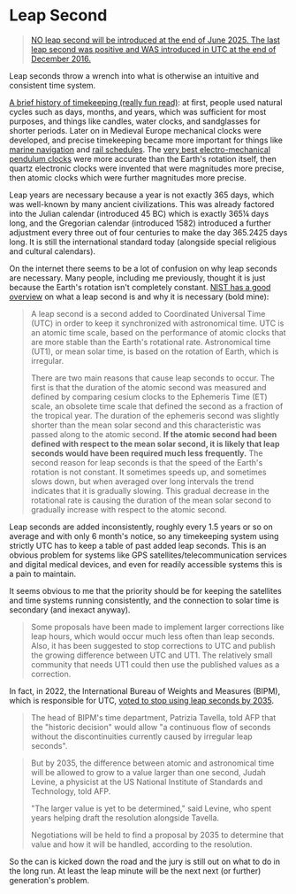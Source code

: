 # Leap Second

> [NO leap second will be introduced at the end of June 2025. The last leap second was positive and WAS introduced in UTC at the end of December 2016.](https://web.archive.org/web/20250325193053/https://maia.usno.navy.mil/products/leap-second)

Leap seconds throw a wrench into what is otherwise an intuitive and consistent time system.

[A brief history of timekeeping (really fun read)](https://en.wikipedia.org/wiki/History_of_timekeeping_devices): at first, people used natural cycles such as days, months, and years, which was sufficient for most purposes, and things like candles, water clocks, and sandglasses for shorter periods. Later on in Medieval Europe mechanical clocks were developed, and precise timekeeping became more important for things like [marine navigation](https://en.wikipedia.org/wiki/Marine_chronometer) and [rail schedules](https://en.wikipedia.org/wiki/Railway_time). The [very best electro-mechanical pendulum clocks](https://en.wikipedia.org/wiki/Shortt%E2%80%93Synchronome_clock) were more accurate than the Earth's rotation itself, then quartz electronic clocks were invented that were magnitudes more precise, then atomic clocks which were further magnitudes more precise.

Leap years are necessary because a year is not exactly 365 days, which was well-known by many ancient civilizations. This was already factored into the Julian calendar (introduced 45 BC) which is exactly 365¼ days long, and the Gregorian calendar (introduced 1582) introduced a further adjustment every three out of four centuries to make the day 365.2425 days long. It is still the international standard today (alongside special religious and cultural calendars).

On the internet there seems to be a lot of confusion on why leap seconds are necessary. Many people, including me previously, thought it is just because the Earth's rotation isn't completely constant. [NIST has a good overview](https://www.nist.gov/pml/time-and-frequency-division/leap-seconds-faqs) on what a leap second is and why it is necessary (bold mine): 

> A leap second is a second added to Coordinated Universal Time (UTC) in order to keep it synchronized with astronomical time. UTC is an atomic time scale, based on the performance of atomic clocks that are more stable than the Earth's rotational rate. Astronomical time (UT1), or mean solar time, is based on the rotation of Earth, which is irregular.
>
> There are two main reasons that cause leap seconds to occur. The first is that the duration of the atomic second was measured and defined by comparing cesium clocks to the Ephemeris Time (ET) scale, an obsolete time scale that defined the second as a fraction of the tropical year. The duration of the ephemeris second was slightly shorter than the mean solar second and this characteristic was passed along to the atomic second. **If the atomic second had been defined with respect to the mean solar second, it is likely that leap seconds would have been required much less frequently.** The second reason for leap seconds is that the speed of the Earth's rotation is not constant. It sometimes speeds up, and sometimes slows down, but when averaged over long intervals the trend indicates that it is gradually slowing. This gradual decrease in the rotational rate is causing the duration of the mean solar second to gradually increase with respect to the atomic second.

Leap seconds are added inconsistently, roughly every 1.5 years or so on average and with only 6 month's notice, so any timekeeping system using strictly UTC has to keep a table of past added leap seconds. This is an obvious problem for systems like GPS satellites/telecommunication services and digital medical devices, and even for readily accessible systems this is a pain to maintain.

It seems obvious to me that the priority should be for keeping the satellites and time systems running consistently, and the connection to solar time is secondary (and inexact anyway). 

> Some proposals have been made to implement larger corrections like leap hours, which would occur much less often than leap seconds. Also, it has been suggested to stop corrections to UTC and publish the growing difference between UTC and UT1. The relatively small community that needs UT1 could then use the published values as a correction.

In fact, in 2022, the International Bureau of Weights and Measures (BIPM), which is responsible for UTC, [voted to stop using leap seconds by 2035](https://phys.org/news/2022-11-global-timekeepers-vote-scrap.html). 

> The head of BIPM's time department, Patrizia Tavella, told AFP that the "historic decision" would allow "a continuous flow of seconds without the discontinuities currently caused by irregular leap seconds".

> But by 2035, the difference between atomic and astronomical time will be allowed to grow to a value larger than one second, Judah Levine, a physicist at the US National Institute of Standards and Technology, told AFP.
>
> "The larger value is yet to be determined," said Levine, who spent years helping draft the resolution alongside Tavella.
>
> Negotiations will be held to find a proposal by 2035 to determine that value and how it will be handled, according to the resolution.

So the can is kicked down the road and the jury is still out on what to do in the long run. At least the leap minute will be the next next (or further) generation's problem.

